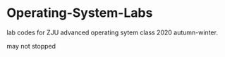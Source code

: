# Operating-System-Labs
lab codes for ZJU advanced operating sytem class 2020 autumn-winter.

may not stopped
